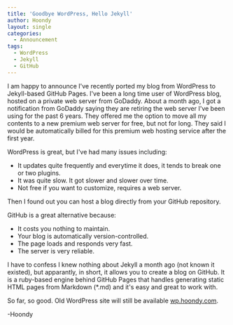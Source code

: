 ```yaml
---
title: 'Goodbye WordPress, Hello Jekyll'
author: Hoondy
layout: single
categories:
  - Announcement
tags:
  - WordPress
  - Jekyll
  - GitHub
---
```


I am happy to announce I've recently ported my blog from WordPress to Jekyll-based GitHub Pages. I've been a long time user of WordPress blog, hosted on a private web server from GoDaddy. About a month ago, I got a notification from GoDaddy saying they are retiring the web server I've been using for the past 6 years. They offered me the option to move all my contents to a new premium web server for free, but not for long. They said I would be automatically billed for this premium web hosting service after the first year.

WordPress is great, but I've had many issues including:
- It updates quite frequently and everytime it does, it tends to break one or two plugins.
- It was quite slow. It got slower and slower over time.
- Not free if you want to customize, requires a web server.

Then I found out you can host a blog directly from your GitHub repository.

GitHub is a great alternative because:
- It costs you nothing to maintain.
- Your blog is automatically version-controlled.
- The page loads and responds very fast.
- The server is very reliable.

I have to confess I knew nothing about Jekyll a month ago (not known it existed), but apparantly, in short, it allows you to create a blog on GitHub. It is a ruby-based engine behind GitHub Pages that handles generating static HTML pages from Markdown (*.md) and it's easy and great to work with.

So far, so good. Old WordPress site will still be available [wp.hoondy.com](http://wp.hoondy.com).

-Hoondy
